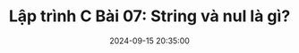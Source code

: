 ---
layout: post
comments: true
title:  "Lập trình C Bài 07: String và nul là gì?"
title2:  "Lập trình C Bài 07: String và nul là gì?"
date:   2024-09-15 20:35:00
permalink: /cpp-basic-07-string-and-null.html
mathjax: true
tags: C++ C++-cơ-bản
categories: C++-Basic
# sc_project: 11213301
# sc_security: 8d50f6a5
img: /assets/cpp/cpp-programming-400x250.png
summary: String và nul là gì?
---